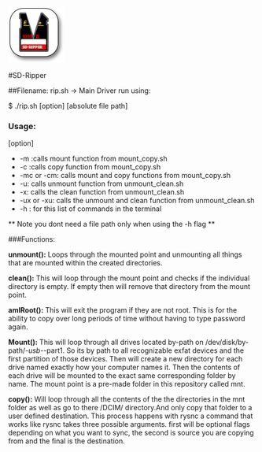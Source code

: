 
![LOGO](/src/SD-Ripper-LOGO.png "LOGO")


#SD-Ripper

##Filename: rip.sh -> Main Driver
run using:

$  ./rip.sh [option] [absolute file path]

### Usage:

 [option]
 * -m :calls mount function from mount_copy.sh
 * -c :calls copy function from mount_copy.sh
 * -mc or -cm: calls mount  and copy functions from mount_copy.sh
 * -u: calls unmount function from unmount_clean.sh
 * -x: calls the clean function from unmount_clean.sh
 * -ux or -xu: calls the unmount and clean function from unmount_clean.sh
 * -h : for this list of commands in the terminal

 ** Note you dont need a file path only when using the -h flag **

###Functions:

**unmount():**
 Loops through the mounted point and unmounting all things that are mounted
 within the created directories.

**clean():**
 This will loop through the mount point and checks
 if the individual directory is empty. If empty then will remove that directory from
 the mount point.  

**amIRoot():**
This will exit the program if they are not root. This is for the ability to
copy over long periods of time without having to type password again.

**Mount():**
This will loop through all drives located by-path on /dev/disk/by-path/*-usb-*-part1.
So its by path to all recognizable exfat devices and the first partition of those
devices. Then will create a new directory for each drive named exactly how your
computer names it. Then the contents of each drive will be mounted to the exact same
corresponding folder by name. The mount point is a pre-made folder in this repository
called mnt.

**copy():**
Will loop through all the contents of the the directories in the mnt folder as
well as go to there /DCIM/ directory.And only copy that folder to a user defined
destination.  This process happens with rysnc a command that works like rysnc
takes three possible arguments. first will be optional flags depending on what
you  want to sync, the second is source you are copying from and the final is
the destination.

